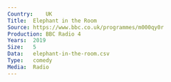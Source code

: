 ```yaml
---
Country:	UK
Title:	Elephant in the Room
Source:	https://www.bbc.co.uk/programmes/m000qy0r
Production:	BBC Radio 4
Years:	2019
Size:	5
Data:	elephant-in-the-room.csv
Type:	comedy
Media:	Radio
---
```

